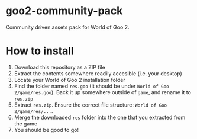 # goo2-community-pack
Community driven assets pack for World of Goo 2.

# How to install
1. Download this repository as a ZIP file
2. Extract the contents somewhere readily accesible (i.e. your desktop)
3. Locate your World of Goo 2 installation folder
4. Find the folder named `res.goo` (It should be under `World of Goo 2/game/res.goo`). Back it up somewhere outside of `game`, and rename it to `res.zip`
5. Extract `res.zip`. Ensure the correct file structure: `World of Goo 2/game/res/...`.
6. Merge the downloaded `res` folder into the one that you extracted from the game
7. You should be good to go!
